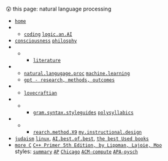 😲  this page: natural language processing  

- [`home`](https://github.com/bbe2/my_library)  
- - [`coding`](https://github.com/bbe2/my_library/tree/coding.books) [`logic.an.AI`](https://github.com/bbe2/my_library/tree/logic)  
-  [`consciousness`](https://github.com/bbe2/my_library/tree/consciousness) [`philosphy`](https://github.com/bbe2/my_library/tree/philosophy)  
- - - [`literature`](https://github.com/bbe2/my_library/tree/literature)  
- - [`natural.langugage.proc`](https://github.com/bbe2/my_library/tree/natural.language.processing) [`machine.learning`](https://github.com/bbe2/my_library/tree/machine.learning)
  - [`gpt - research, methods, outcomes`](https://github.com/bbe2/my_library/tree/gpt)  
- - [`lovecraftian`](https://github.com/bbe2/my_library/tree/lovecraftian)  
- - - [`gram.syntax.styleguides`](https://github.com/bbe2/my_library/tree/syntax_grammar_style_guides) [`polysyllabics`](https://github.com/bbe2/my_library/tree/polysyllabics)  
- - - [`rearch.method.X9`](https://github.com/bbe2/my_library/tree/research.methods.biblio.X9.methods) [`my.instructional.design`](https://github.com/bbe2/my_library/tree/instructional.design)  
-  [`judaism`](https://github.com/bbe2/my_library/tree/judaism) [`linux`](https://github.com/bbe2/my_library/tree/linux), [`AI.best.of.best`](https://github.com/bbe2/my_library/tree/AI.the.best.of.best), [`the best Used books`](https://www.abebooks.com/)  
- [`more C`](https://github.com/bbe2/my_library/tree/coding.books)  [`C++ Primer 5th Edition, by Lippman, Lajoie, Moo`](https://www.amazon.com/Primer-5th-Stanley-B-Lippman/dp/0321714113/ref=sr_1_1?crid=18GTQEVGBW184&keywords=c%2B%2B+primer&qid=1684802643&sprefix=c%2B%2B+primer%2Caps%2C112&sr=8-1 )  
styles: [`summary`](https://owl.purdue.edu/owl/avoiding_plagiarism/guide_overview%20.html)  [`AP`](https://www.apstylebook.com/?_ga=2.156527229.756556437.1677109102-720682068.1677109102) [`Chicago`](https://www.chicagomanualofstyle.org/home.html?_ga=2.156527229.756556437.1677109102-720682068.1677109102) [`ACM-compute`](https://www.acm.org/publications/authors/reference-formatting?_ga=2.154741118.756556437.1677109102-720682068.1677109102) [`APA-pysch`](https://apastyle.apa.org/style-grammar-guidelines)  

